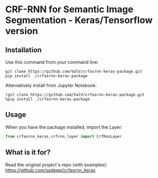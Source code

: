 # CRF-RNN for Semantic Image Segmentation - Keras/Tensorflow version

## Installation

Use this command from your command line:

```shell
git clone https://github.com/ValV/crfasrnn-keras-package.git
pip install ./crfasrnn-keras-package
```

Alternatively install from Jupyter Notebook:

```
!git clone https://github.com/ValV/crfasrnn-keras-package.git
%pip install ./crfasrnn-keras-package
```

## Usage

When you have the package installed, import the Layer:

```python
from crfasrnn_keras.crfrnn_layer import CrfRnnLayer
```

## What is it for?

Read the original project's repo (with examples): https://github.com/sadeepj/crfasrnn_keras
